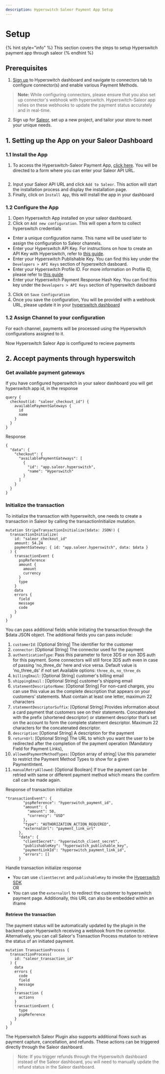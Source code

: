 ```yaml
---
description: Hyperswitch Saleor Payment App Setup
---
```


# Setup

{% hint style="info" %}
This section covers the steps to setup Hyperswitch payment app through saleor
{% endhint %}

## Prerequisites

1. [Sign up](https://app.hyperswitch.io/) to Hyperswitch dashboard and navigate to connectors tab to configure connector(s) and enable various Payment Methods.
> **Note:** While configuring connectors, please ensure that you also set up connector's webhook with hyperswitch. Hyperswitch-Saleor app relies on these webhooks to update the payment status accurately and in real-time.

2. Sign up for [Saleor](https://auth.saleor.io/realms/saleor-cloud/login-actions/registration?client_id=cloud-console&tab_id=ZC70teubjvo), set up a new project, and tailor your store to meet your unique needs.

## 1. Setting up the App on your Saleor Dashboard

### 1.1 Install the App

1. To access the Hyperswitch-Saleor Payment App, [click here](https://github.com/juspay/hyperswitch-saleor-payment-app). You will be directed to a form where you can enter your Saleor API URL.
<figure><img src="../../../.gitbook/assets/hyperswitchSaleorInstall.png" alt=""><figcaption></figcaption></figure>

2. Input your Saleor API URL and click `Add to Saleor`. This action will start the installation process and display the installation page.
3. Finally, click on `Install App`, this will install the app in your dashboard    


### 1.2 Configure the App

1. Open Hyperswitch App installed on your saleor dashboard.
2. Click on `Add new configuration`. This will open a form to collect hyperswitch credentials
- Enter a unique configuration name. This name will be used later to assign the configuration to Saleor channels.
- Enter your Hyperswitch API Key. For instructions on how to create an API Key with Hyperswitch, refer to [this guide](https://docs.hyperswitch.io/hyperswitch-cloud/account-setup#user-content-create-an-api-key-1).
- Enter your Hyperswitch Publishable Key. You can find this key under the `Developers > API Keys` section of hyperswitch dasboard.
- Enter your Hyperswitch Profile ID. For more information on Profile ID, please refer to [this guide](https://docs.hyperswitch.io/features/account-management/multiple-accounts-and-profiles)
- Enter your Hyperswitch Payment Response Hash Key. You can find this key under the `Developers > API Keys` section of hyperswitch dasboard
3. Click on `Save Configuration`
4. Once you save the configuration, You will be provided with a webhook URL, please update it in your [hyperswitch dashboard](https://docs.hyperswitch.io/hyperswitch-cloud/webhooks)

### 1.2 Assign Channel to your configuration
For each channel, payments will be processed using the Hyperswitch configurations assigned to it.

Now Hyperswitch Saleor App is configured to recieve payments 



## 2. Accept payments through hyperswitch

### Get available payment gateways

If you have configured hyperswitch in your saleor dashboard you will get hyperswitch app id, in the response

```
query {
  checkout(id: "saleor_checkout_id") {
    availablePaymentGateways {
      id
      name
    }
  }
}
```

Response

```
{
  "data": {
    "checkout": {
      "availablePaymentGateways": [
        {
          "id": "app.saleor.hyperswitch",
          "name": "Hyperswitch"
        }
      ]
    }
  }
}
```

### Initialize the transaction

To initialize the transaction with hyperswitch, one needs to create a transaction in Saleor by calling the transactionInitialize mutation.

```
mutation StripeTransactionInitialize($data: JSON!) {
  transactionInitialize(
    id: "saleor_checkout_id"
    amount: 54.24
    paymentGateway: { id: "app.saleor.hyperswitch", data: $data }
  ) {
    transactionEvent {
      pspReference
      amount {
        amount
        currency
      }
      type
    }
    data
    errors {
      field
      message
      code
    }
  }
}
```

You can pass additional fields while initiating the transaction through the $data JSON object. 
The additional fields you can pass include:

1. `customerId`: [Optional String] The identifier for the customer
2. `connector`: [Optional String] The connector used for the payment
3. `authenticationType`: Pass this parameter to force 3DS or non 3DS auth for this payment. Some connectors will still force 3DS auth even in case of passing 'no_three_ds' here and vice versa. Default value is 'no_three_ds' if not set
   Available options: `three_ds`, `no_three_ds`
4. `billingEmail`: [Optional String] customer's billing email
5. `shippingEmail` : [Optional String] customer's shipping email
6. `statementDescriptorName`: [Optional String] For non-card charges, you can use this value as the complete description that appears on your customers’ statements. Must contain at least one letter, maximum 22 characters
7. `statementDescriptorSuffix`: [Optional String] Provides information about a card payment that customers see on their statements. Concatenated with the prefix (shortened descriptor) or statement descriptor that’s set on the account to form the complete statement descriptor. Maximum 22 characters for the concatenated descriptor.
8. `description`: [Optional String] A description for the payment
9. `returnUrl`: [Optional String] The URL to which you want the user to be redirected after the completion of the payment operation (Mandatory Field for Payment Links),
10. `allowedPaymentMethodTypes`: [Option array of string] Use this parameter to restrict the Payment Method Types to show for a given PaymentIntent.
11. `manualRetryAllowed`: [Optional Boolean] If true the payment can be retried with same or different payment method which means the confirm call can be made again.

Response of transaction initialize 

```
"transactionEvent": {
        "pspReference": "hyperswitch_payment_id",
        "amount": {
          "amount": 50,
          "currency": "USD"
        },
        "type": "AUTHORIZATION_ACTION_REQUIRED",
        "externalUrl": "payment_link_url"
      },
      "data": {
        "clientSecret": "hyperswitch_client_secret",
        "publishableKey": "hyperswitch_publishable_key",
        "paymentLinkId": "hyperswitch_payment_link_id",
        "errors": []
      }
```

Handle transaction initialize response
- You can use `clientSecret` and `publishableKey` to invoke the [Hyperswitch SDK](https://docs.hyperswitch.io/learn-more/sdk-reference) </br>
OR
- You can use the `externalUrl` to redirect the customer to hyperswitch payment page. Additionally, this URL can also be embedded within an iframe


#### Retrieve the transaction
The payment status will be automatically updated by the plugin in the backend upon Hyperswitch receiving a webhook from the connector. Alternatively, you can call Saleor's Transaction Process mutation to retrieve the status of an initiated payment.
```
mutation TransactionProcess {
  transactionProcess(
    id: "saleor_transaction_id"
  ) {
    data
    errors {
      code
      field
      message
    }
    transaction {
      actions
    }
    transactionEvent {
      type
      pspReference
    }
  }
}
```


The Hyperswitch Saleor Plugin also supports additional flows such as payment capture, cancellation, and refunds. These actions can be triggered directly through the Saleor dashboard. 

>Note: If you trigger refunds through the Hyperswitch dashboard instead of the Saleor dashboard, you will need to manually update the refund status in the Saleor dashboard.

